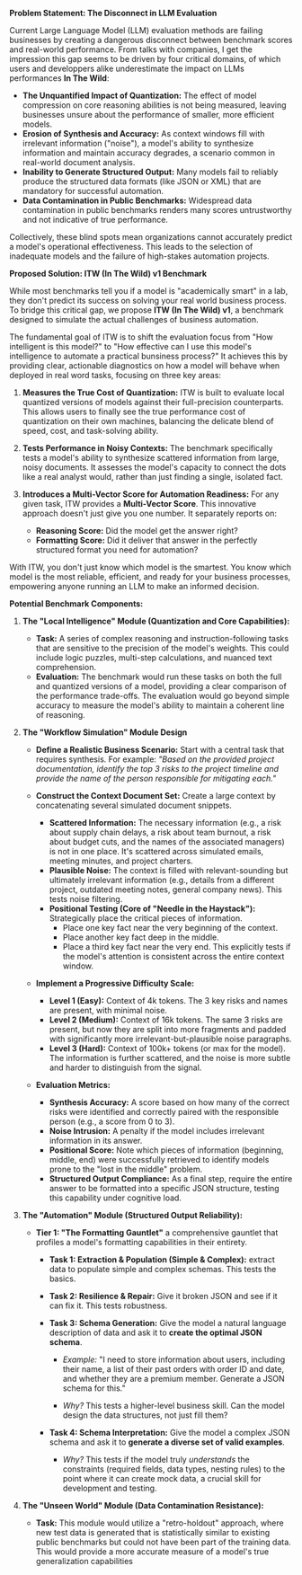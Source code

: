 **Problem Statement: The Disconnect in LLM Evaluation**

Current Large Language Model (LLM) evaluation methods are failing businesses by creating a dangerous disconnect between benchmark scores and real-world performance. From talks with companies, I get the impression this gap seems to be driven by four critical domains, of which users and developpers alike underestimate the impact on LLMs performances **In The Wild**:

*   **The Unquantified Impact of Quantization:** The effect of model compression on core reasoning abilities is not being measured, leaving businesses unsure about the performance of smaller, more efficient models.
*   **Erosion of Synthesis and Accuracy:** As context windows fill with irrelevant information ("noise"), a model's ability to synthesize information and maintain accuracy degrades, a scenario common in real-world document analysis.
*   **Inability to Generate Structured Output:** Many models fail to reliably produce the structured data formats (like JSON or XML) that are mandatory for successful automation.
*   **Data Contamination in Public Benchmarks:** Widespread data contamination in public benchmarks renders many scores untrustworthy and not indicative of true performance.

Collectively, these blind spots mean organizations cannot accurately predict a model's operational effectiveness. This leads to the selection of inadequate models and the failure of high-stakes automation projects.

**Proposed Solution: ITW (In The Wild) v1 Benchmark**

While most benchmarks tell you if a model is "academically smart" in a lab, they don't predict its success on solving your real world business process. To bridge this critical gap, we propose **ITW (In The Wild) v1**, a benchmark designed to simulate the actual challenges of business automation.

The fundamental goal of ITW is to shift the evaluation focus from "How intelligent is this model?" to "How effective can I use this model's intelligence to automate a practical bunsiness process?" It achieves this by providing clear, actionable diagnostics on how a model will behave when deployed in real word tasks, focusing on three key areas:

1.  **Measures the True Cost of Quantization:** ITW is built to evaluate local quantized versions of models against their full-precision counterparts. This allows users to finally see the true performance cost of quantization on their own machines, balancing the delicate blend of speed, cost, and task-solving ability.

2.  **Tests Performance in Noisy Contexts:** The benchmark specifically tests a model's ability to synthesize scattered information from large, noisy documents. It assesses the model's capacity to connect the dots like a real analyst would, rather than just finding a single, isolated fact.

3.  **Introduces a Multi-Vector Score for Automation Readiness:** For any given task, ITW provides a **Multi-Vector Score**. This innovative approach doesn't just give you one number. It separately reports on:
    *   **Reasoning Score:** Did the model get the answer right?
    *   **Formatting Score:** Did it deliver that answer in the perfectly structured format you need for automation?

With ITW, you don't just know which model is the smartest. You know which model is the most reliable, efficient, and ready for your business processes, empowering anyone running an LLM to make an informed decision.

**Potential Benchmark Components:**

1.  **The "Local Intelligence" Module (Quantization and Core Capabilities):**
    *   **Task:** A series of complex reasoning and instruction-following tasks that are sensitive to the precision of the model's weights. This could include logic puzzles, multi-step calculations, and nuanced text comprehension.
    *   **Evaluation:** The benchmark would run these tasks on both the full and quantized versions of a model, providing a clear comparison of the performance trade-offs. The evaluation would go beyond simple accuracy to measure the model's ability to maintain a coherent line of reasoning.

2.  **The "Workflow Simulation" Module Design**

    *   **Define a Realistic Business Scenario:** Start with a central task that requires synthesis. For example: *"Based on the provided project documentation, identify the top 3 risks to the project timeline and provide the name of the person responsible for mitigating each."*

    *   **Construct the Context Document Set:** Create a large context by concatenating several simulated document snippets.
	    *   **Scattered Information:** The necessary information (e.g., a risk about supply chain delays, a risk about team burnout, a risk about budget cuts, and the names of the associated managers) is not in one place. It's scattered across simulated emails, meeting minutes, and project charters.
	    *   **Plausible Noise:** The context is filled with relevant-sounding but ultimately irrelevant information (e.g., details from a different project, outdated meeting notes, general company news). This tests noise filtering.
	    *   **Positional Testing (Core of "Needle in the Haystack"):** Strategically place the critical pieces of information.
	        *   Place one key fact near the very beginning of the context.
	        *   Place another key fact deep in the middle.
	        *   Place a third key fact near the very end.
        This explicitly tests if the model's attention is consistent across the entire context window.

    *   **Implement a Progressive Difficulty Scale:**
	    *   **Level 1 (Easy):** Context of 4k tokens. The 3 key risks and names are present, with minimal noise.
	    *   **Level 2 (Medium):** Context of 16k tokens. The same 3 risks are present, but now they are split into more fragments and padded with significantly more irrelevant-but-plausible noise paragraphs.
	    *   **Level 3 (Hard):** Context of 100k+ tokens (or max for the model). The information is further scattered, and the noise is more subtle and harder to distinguish from the signal.

    *   **Evaluation Metrics:**
	    *   **Synthesis Accuracy:** A score based on how many of the correct risks were identified and correctly paired with the responsible person (e.g., a score from 0 to 3).
	    *   **Noise Intrusion:** A penalty if the model includes irrelevant information in its answer.
	    *   **Positional Score:** Note which pieces of information (beginning, middle, end) were successfully retrieved to identify models prone to the "lost in the middle" problem.
	    *   **Structured Output Compliance:** As a final step, require the entire answer to be formatted into a specific JSON structure, testing this capability under cognitive load.

3.  **The "Automation" Module (Structured Output Reliability):**
    *   **Tier 1: "The Formatting Gauntlet"** 
    a comprehensive gauntlet that profiles a model's formatting capabilities in their entirety.

  

	    *   **Task 1: Extraction & Population (Simple & Complex):** extract data to populate simple and complex schemas. This tests the basics.

	    *   **Task 2: Resilience & Repair:** Give it broken JSON and see if it can fix it. This tests robustness.

	    *   **Task 3: Schema Generation:** Give the model a natural language description of data and ask it to **create the optimal JSON schema**.

			* *Example:* "I need to store information about users, including their name, a list of their past orders with order ID and date, and whether they are a premium member. Generate a JSON schema for this."

			* *Why?* This tests a higher-level business skill. Can the model design the data structures, not just fill them?

		* **Task 4: Schema Interpretation:** Give the model a complex JSON schema and ask it to **generate a diverse set of valid examples**.

			* *Why?* This tests if the model truly *understands* the constraints (required fields, data types, nesting rules) to the point where it can create mock data, a crucial skill for development and testing.

4.  **The "Unseen World" Module (Data Contamination Resistance):**
    *   **Task:** This module would utilize a "retro-holdout" approach, where new test data is generated that is statistically similar to existing public benchmarks but could not have been part of the training data. This would provide a more accurate measure of a model's true generalization capabilities
